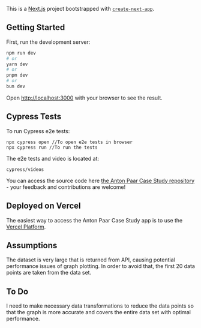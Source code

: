 This is a [Next.js](https://nextjs.org/) project bootstrapped with [`create-next-app`](https://github.com/vercel/next.js/tree/canary/packages/create-next-app).

## Getting Started

First, run the development server:

```bash
npm run dev
# or
yarn dev
# or
pnpm dev
# or
bun dev
```

Open [http://localhost:3000](http://localhost:3000) with your browser to see the result.


## Cypress Tests

To run Cypress e2e tests:


```
npx cypress open //To open e2e tests in browser
npx cypress run //To run the tests

```

The e2e tests and video is located at: 

```cypress/videos``` 

You can access the source code here [the Anton Paar Case Study repository](https://github.com/Ingila185/AntonPaarCaseStudy) - your feedback and contributions are welcome!

## Deployed on Vercel

The easiest way to access the Anton Paar Case Study app is to use the [Vercel Platform](https://anton-paar-case-study.vercel.app/).


## Assumptions

The dataset is very large that is returned from API, causing potential performance issues of graph plotting. In order to avoid that, the first 20 data points are taken from the data set.


## To Do

I need to make necessary data transformations to reduce the data points so that the graph is more accurate and covers the entire data set with optimal performance.
 


